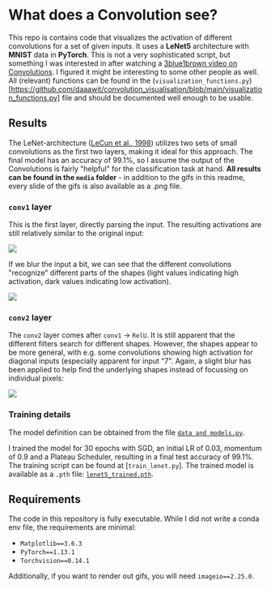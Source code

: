 # What does a Convolution see? 

This repo is contains code that visualizes the activation of different convolutions for a set of given inputs. It uses a 
**LeNet5** architecture with **MNIST** data in **PyTorch**. This is not a very sophisticated script, but something I was
interested in after watching a [3blue1brown video on Convolutions](https://youtu.be/KuXjwB4LzSA). I figured it might be 
interesting to some other people as well. All (relevant) functions can be found in the (`visualization_functions.py`)[https://github.com/daaawit/convolution_visualisation/blob/main/visualization_functions.py] file and should be documented well enough to be usable.

## Results

The LeNet-architecture ([LeCun et al., 1998](https://ieeexplore.ieee.org/abstract/document/726791)) utilizes two sets of 
small convolutions as the first two layers, making it ideal for this approach. The final model has an accuracy of 99.1%, 
so I assume the output of the Convolutions is fairly "helpful" for the classification task at hand. **All results can be 
found in the `media` folder** - in addition to the gifs in this readme, every slide of the gifs is also available as a 
.png file. 

### `conv1` layer

This is the first layer, directly parsing the input. The resulting activations are still relatively similar to the 
original input: 

![](https://github.com/daaawit/convolution_visualisation/blob/main/media/conv1.gif)

If we blur the input a bit, we can see that the different convolutions "recognize" different parts of the shapes (light values
indicating high activation, dark values indicating low activation).

![](https://github.com/daaawit/convolution_visualisation/blob/main/media/conv1_blur.gif)

### `conv2` layer

The `conv2` layer comes after `conv1` -> `RelU`. It is still apparent that the different filters search for different shapes. However,
the shapes appear to be more general, with e.g. some convolutions showing high activation for diagonal inputs (especially apparent for
input "7". Again, a slight blur has been applied to help find the underlying shapes instead of focussing on individual pixels: 

![](https://github.com/daaawit/convolution_visualisation/blob/main/media/conv2_blur.gif)



### Training details

The model definition can be obtained from
the file [`data and models.py`](https://github.com/daaawit/convolution_visualisation/blob/main/data_and_model.py#L8). 

I trained the model for 30 epochs with SGD, an initial LR of 0.03, momentum of 0.9 and a Plateau Scheduler, resulting in 
a final test accuracy of 99.1%. The training script can be found at [`train_lenet.py`]. The trained model is available
as a `.pth` file: [`lenet5_trained.pth`](https://github.com/daaawit/convolution_visualisation/blob/main/lenet5_trained.pth).


## Requirements 

The code in this repository is fully executable. While I did not write a conda env file, the requirements are minimal: 

* `Matplotlib==3.6.3`
* `PyTorch==1.13.1`
* `Torchvision==0.14.1`

Additionally, if you want to render out gifs, you will need `imageio==2.25.0`.